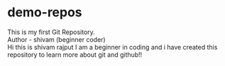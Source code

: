 # demo-repos
This is my first Git Repository.
<br>
Author - shivam (beginner coder)
<br>
Hi this is shivam rajput
I am a beginner in coding and i have created this repository to learn more about git and github!!
